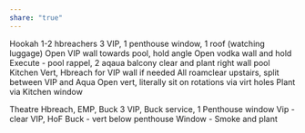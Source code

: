 ```yaml
---
share: "true"
---
```


Hookah
	1-2 hbreachers
	3 VIP, 1 penthouse window, 1 roof (watching luggage)
	Open VIP wall towards pool, hold angle
	Open vodka wall and hold
	Execute - pool rappel, 2 aqaua balcony clear and plant right wall pool
Kitchen
	Vert, Hbreach for VIP wall if needed
	All roamclear upstairs, split between VIP and Aqua
	Open vert, literally sit on rotations via virt holes
	Plant via Kitchen window

Theatre
	Hbreach, EMP, Buck
	3 VIP, Buck service, 1 Penthouse window
	Vip - clear VIP, HoF
	Buck - vert below penthouse
	Window - Smoke and plant